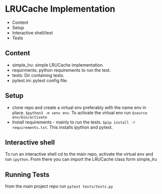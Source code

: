 
# LRUCache Implementation

* Content
* Setup
* Interactive shell/test
* Tests

## Content
* simple_lru: simple LRUCache implementation.
* requirments: python requirements to run the test.
* tests: Dir containing tests.
* pytest.ini: pytest config file.

## Setup

* clone repo and create a virtual env preferably with the name env in place. `$python3 -m venv env`. To activate the
virtual env run `$source env/bin/activate`
* Install requirements - mainly to run the tests. `$pip install -r requirements.txt`. This installs ipython and pytest.


## Interactive shell
To run an interactive shell cd to the main repo, activate the virtual env and run `ipython`. From there you can import the LRUCache class form simple_lru

## Running Tests
from the main project repo run `pytest tests/tests.py`
